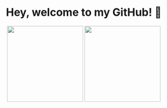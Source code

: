 <div align="center">
  
  # Hey, welcome to my GitHub! 👋

  <!-- Top Languages -->
  <img src="https://github-readme-stats.vercel.app/api/top-langs/?username=khushant2001&layout=compact&theme=transparent" height="200" />
  <!-- GitHub Stats -->
  <img src="https://github-readme-stats.vercel.app/api?username=khushant2001&show_icons=true&theme=transparent&rank_icon=github" height="200" />
</div>
